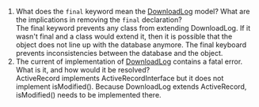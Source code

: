 1. What does the `final` keyword mean the [DownloadLog](orm/DownloadLog.php) model? What are the implications in removing the `final` declaration?<br/>
The final keyword prevents any class from extending DownloadLog. If it wasn't final and a class would extend it, then it is possible that the object does not line up with the database anymore. The final keyboard prevents inconsistencies between the database and the object.
2. The current of implementation of [DownloadLog](orm/DownloadLog.php) contains a fatal error. What is it, and how would it be resolved?<br/>
ActiveRecord implements ActiveRecordInterface but it does not implement isModified(). Because DownloadLog extends ActiveRecord, isModified() needs to be implemented there.